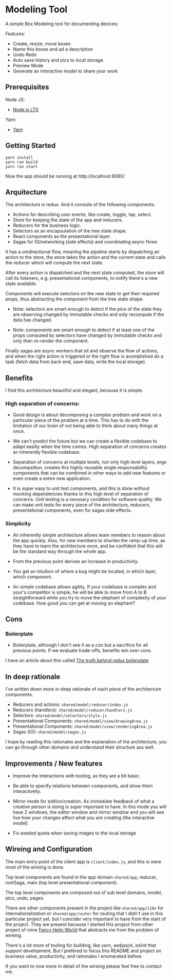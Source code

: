 # Modeling Tool

A simple Box Modeling tool for documenting devices:

Features: 

* Create, resize, move boxes
* Name this boxes and ad a description
* Undo Redo
* Auto save history and pics to local storage
* Preview Mode
* Generate an interactive model to share your work

## Prerequisites

Node JS:

* [Node.js LTS](https://nodejs.org/es/download/)

Yarn: 

* [Yarn](https://yarnpkg.com/en/docs/install)

## Getting Started

```
yarn install
yarn run build
yarn run start
```

Now the app should be running at http://localhost:8080/

## Arquitecture

The architecture is redux. And it consists of the following components:

* Actions for describing user events, like create, toggle, tap, select.
* Store for keeping the state of the app and reducers.
* Reducers for the business logic.
* Selectors as an encapsulation of the tree state shape.
* React components as the presentational layer.
* Sagas for IO/networking (side effects) and coordinating async flows

It has a unidirectional flow, meaning the pipeline starts by dispatching an action 
to the store, the store takes the action and the current state and calls the reducer which
will compute the next state. 

After every action is dispatched and the next state computed, the store will call its 
listeners, e.g. presentational components, to notify there's a new state available.

Components will execute selectors on the new state to get their required props, thus 
abstracting the component from the tree state shape. 

* Note: selectors are smart enough to detect if the pice of the state they are observing 
changed by immutable checks and only recompute if the data has changed.

* Note: components are smart enough to detect if at least one of the props computed 
by selectors have changed by immutable checks and only then re-render the component.

Finally sagas are async workers that sit and observe the flow of actions, and when
the right action is triggered or the right flow is acomplished do a task 
(fetch data from back end, save data, write the local storage).


## Benefits

I find this architecture beautiful and elegant, because it is simple. 

### High separation of concerns: 

* Good design is about decomposing a complex problem and work on a particular 
piece of the problem at a time. This has to do with the limitation of our brain of not 
being able to think about many things at once.

* We can't predict the future but we can create a flexible codebase to adapt easilly 
when the time comes. High separation of concerns creates an inherently flexible codebase.

* Separation of concerns at multiple levels, not only high level layers, ergo decompsition, creates this highly reusable single responsability components that can be combined 
in other ways to add new features or even create a entire new application.

* It is super easy to unit test components, and this is done without mocking dependencies 
thanks to this high level of separation of concerns. Unit testing is a necesary condition
for software quality. We can make unit tests for every piece of the architecture, reducers, presentational components, even for sagas side effects.


### Simplicity

* An inherently simple architecture allows team members to reason about
the app quickly. Also, for new members to shorten the ramp-up time, as they have to learn
the architecture once, and be confident that this will be the standard way through the whole app. 

* From the previous point derives an increase in productivity.

* You get an intuition of where a bug might be located, in which layer, which component.

* An simple codebase allows agility. If your codebase is complex and your's competitor is simple,
he will be able to move from A to B straightforward while you try to move the elephant 
of complexity of your codebase. How good you can get at moving an elephant?


## Cons

### Boilerplate

* Boilerplate, although I don't see it as a con but a sacrifice for all previous points.
If we evaluate trade-offs, benefits win over cons.

I have an article about this called [The truth behind redux boilerplate](https://medium.com/@graccba/the-truth-behind-redux-boilerplate-6af98492d45d)

## In deep rationale

I've written down more in deep rationale of each piece of the architecture components.

* Reducers and actions: `shared/model/reducer/index.js`
* Reducers (handlers): `shared/model/reducer/handlers.js`
* Selectors: `shared/model/selectors/style.js`
* Presentational Components: `shared/model/view/drawingArea.js`
* Presentational Components: `shared/model/view/renderingArea.js`
* Sagas (IO): `shared/model/sagas.js`

I hope by reading this rationales and the explanation of the architecture, 
you can go through other domains and understand their structure ass well.

## Improvements / New features

* Improve the interactions with tooling, as they are a bit basic.

* Be able to specify relations between components, and show them interactivelly.

* Mirror mode for edition/creation. As immediate feedback of what a creative person 
is doing is super important to have. In this mode you will have 2 windows, the editor 
window and mirror window and you will see live how your changes affect what you are creating (the interactive model)

* Fix exeded quota when saving images to the local storage

## Wireing and Configuration

The main entry point of the client app is `client/index.js`, and this is
were most of the wireing is done.

Top level components are found in the app domain `shared/app`, reducer, rootSaga, main (top level presentational component).

The top level components are composed out of sub level domains, model, pics, undo, pages.

There are other components present in the project like `shared/app/i18n`
for internationalization or `shared/app/router` for routing
that I didn't use in this particular project yet, but I concider 
very important to have from the start of the project. 
They are present because I started this project from other project of mine 
[Fancy Hello World](https://github.com/gacosta89/fancy-helloworld)
that abstracts me from the problem of wireing.

There's a lot more of tooling for building, like yarn, webpack, eslint
that support development. But I prefered to focus this README and project 
on business value, productivity, and rationales I enumerated before.

If you want to now more in detail of the wireing please feel free to
contact me.

